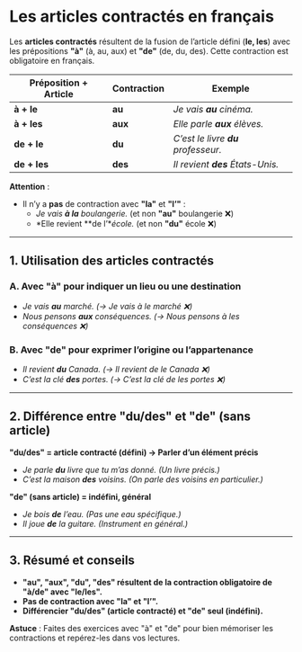 # Les articles contractés en français

Les **articles contractés** résultent de la fusion de l’article défini (**le, les**) avec les prépositions **"à"** (à, au, aux) et **"de"** (de, du, des). Cette contraction est obligatoire en français.  

| **Préposition + Article** | **Contraction** | **Exemple** |  
|--------------------------|---------------|------------|  
| **à + le** | **au** | *Je vais **au** cinéma.* |  
| **à + les** | **aux** | *Elle parle **aux** élèves.* |  
| **de + le** | **du** | *C’est le livre **du** professeur.* |  
| **de + les** | **des** | *Il revient **des** États-Unis.* |  

**Attention** :  
- Il n’y a **pas** de contraction avec **"la"** et **"l’"** :  
  - *Je vais **à la** boulangerie.* (et non **"au"** boulangerie ❌)  
  - *Elle revient **de l’**école.* (et non **"du"** école ❌)  

---

## **1. Utilisation des articles contractés**  

### **A. Avec "à" pour indiquer un lieu ou une destination**  
- *Je vais **au** marché.* *(→ Je vais à le marché ❌)*  
- *Nous pensons **aux** conséquences.* *(→ Nous pensons à les conséquences ❌)*  

### **B. Avec "de" pour exprimer l’origine ou l’appartenance**  
- *Il revient **du** Canada.* *(→ Il revient de le Canada ❌)*  
- *C’est la clé **des** portes.* *(→ C’est la clé de les portes ❌)*  

---

## **2. Différence entre "du/des" et "de" (sans article)**  

**"du/des" = article contracté (défini) → Parler d’un élément précis**  
- *Je parle **du** livre que tu m’as donné.* *(Un livre précis.)*  
- *C’est la maison **des** voisins.* *(On parle des voisins en particulier.)*  

**"de" (sans article) = indéfini, général**  
- *Je bois **de** l’eau.* *(Pas une eau spécifique.)*  
- *Il joue **de** la guitare.* *(Instrument en général.)*  

---

## **3. Résumé et conseils**  

- **"au", "aux", "du", "des" résultent de la contraction obligatoire de "à/de" avec "le/les".**  
- **Pas de contraction avec "la" et "l’".**  
- **Différencier "du/des" (article contracté) et "de" seul (indéfini).**  

**Astuce** : Faites des exercices avec "à" et "de" pour bien mémoriser les contractions et repérez-les dans vos lectures.
